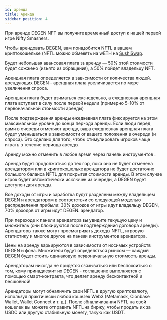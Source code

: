 ```yaml
---
id: аренда
title: Аренда
sidebar_position: 4
---
```


При аренде DEGEN NFT вы получите временный доступ к нашей первой игре Nifty Smashers.

Чтобы арендовать DEGEN, вам понадобится NFTL в вашем криптокошельке (NFTL можно обменять на wETH на [SushiSwap](https://sushi.com/).

Будет небольшая авансовая плата за аренду — 50% этой стоимости будет сожжено (изъято из обращения), а 50% пойдет владельцу NFT.

Арендная плата определяется в зависимости от количества людей, арендующих DEGEN - арендная плата увеличивается по мере увеличения спроса.

Арендная плата будет взиматься еженедельно, а ежедневная арендная плата вступает в силу после первой недели (примерно 5-10% от первоначальной стоимости аренды).

После подтверждения аренды ежедневная плата фиксируется на этом максимальном уровне до конца периода аренды. Если люди перед вами в очереди отменяют аренду, ваша ежедневная арендная плата будет уменьшаться в зависимости от вашего положения в очереди (и спроса). Это сделано для того, чтобы стимулировать игроков чаще играть в течение периода аренды.

Аренду можно отменить в любое время через панель инструментов [](https://niftyleague.com/profile).

Аренда будет продолжаться до тех пор, пока она не будет отменена арендатором или в криптокошельке арендатора не будет достаточно большого баланса NFTL для покрытия стоимости аренды. В этом случае игрок будет автоматически исключен из очереди, а DEGEN будет доступен для аренды.

Все доходы от игры и заработка будут разделены между владельцем DEGEN и арендатором в соответствии со следующей моделью распределения прибыли: 30% доходов от игры идут владельцу DEGEN, 70% доходов от игры идут DEGEN. арендатор.

При переходе к панели арендатора вы увидите текущую цену и множитель (они блокируются после подтверждения договора аренды). Арендаторы также могут просматривать доходы NFTL, игровую статистику и многое другое на панели инструментов арендатора.

Цены на аренду варьируются в зависимости от носимых устройств DEGEN и фона. Множители будут определяться рынком — каждый DEGEN будет стоить одинаковую первоначальную стоимость аренды.

Арендаторам никогда не придется связываться или беспокоиться о том, кому принадлежит их DEGEN - соглашение выполняется с помощью смарт-контракта, что делает аренду бесконтактной и бесшовной!

Арендаторы могут обналичить свои NFTL в другую криптовалюту, используя практически любой кошелек Web3 (Metamask, Cionbase Wallet, Wallet Connect и т. д.). После обналичивания NFTL на свой кошелек вы можете отправить NFTL на биржу, чтобы продать их за USDC или другую стабильную монету, такую как USDT.
